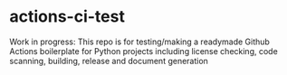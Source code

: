 # actions-ci-test

Work in progress: 
This repo is for testing/making a readymade Github Actions boilerplate for Python projects including license checking, code scanning, building, release and document generation
